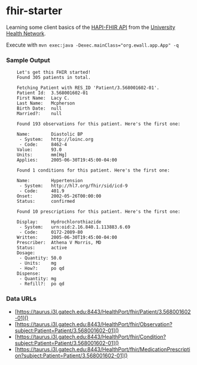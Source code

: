 fhir-starter
============

Learning some client basics of the [HAPI-FHIR API](https://jamesagnew.github.io/hapi-fhir/) from the [University Health Network](http://www.uhn.ca/).

Execute with `mvn exec:java -Dexec.mainClass="org.ewall.app.App" -q`

### Sample Output

		Let's get this FHIR started!
		Found 305 patients in total.

		Fetching Patient with RES_ID 'Patient/3.568001602-01'.
		Patient Id:  3.568001602-01
		First Name:  Lacy C.
		Last Name:   Mcpherson
		Birth Date:  null
		Married?:    null

		Found 193 observations for this patient. Here's the first one:

		Name:        Diastolic BP
		 - System:   http://loinc.org
		 - Code:     8462-4
		Value:       93.0
		Units:       mm[Hg]
		Applies:     2005-06-30T19:45:00-04:00

		Found 1 conditions for this patient. Here's the first one:

		Name:        Hypertension
		 - System:   http://hl7.org/fhir/sid/icd-9
		 - Code:     401.9
		Onset:       2002-05-26T00:00:00
		Status:      confirmed

		Found 10 prescriptions for this patient. Here's the first one:

		Display:     Hydrochlorothiazide
		 - System:   urn:oid:2.16.840.1.113883.6.69
		 - Code:     0172-2089-80
		Written:     2005-06-30T19:45:00-04:00
		Prescriber:  Athena V Morris, MD
		Status:      active
		Dosage:
		 - Quantity: 50.0
		 - Units:    mg
		 - How?:     po qd
		Dispense:
		 - Quantity: mg
		 - Refill?:  po qd

### Data URLs

- [https://taurus.i3l.gatech.edu:8443/HealthPort/fhir/Patient/3.568001602-01]()
- [https://taurus.i3l.gatech.edu:8443/HealthPort/fhir/Observation?subject:Patient=Patient/3.568001602-01]()
- [https://taurus.i3l.gatech.edu:8443/HealthPort/fhir/Condition?subject:Patient=Patient/3.568001602-01]()
- [https://taurus.i3l.gatech.edu:8443/HealthPort/fhir/MedicationPrescription?subject:Patient=Patient/3.568001602-01]()
